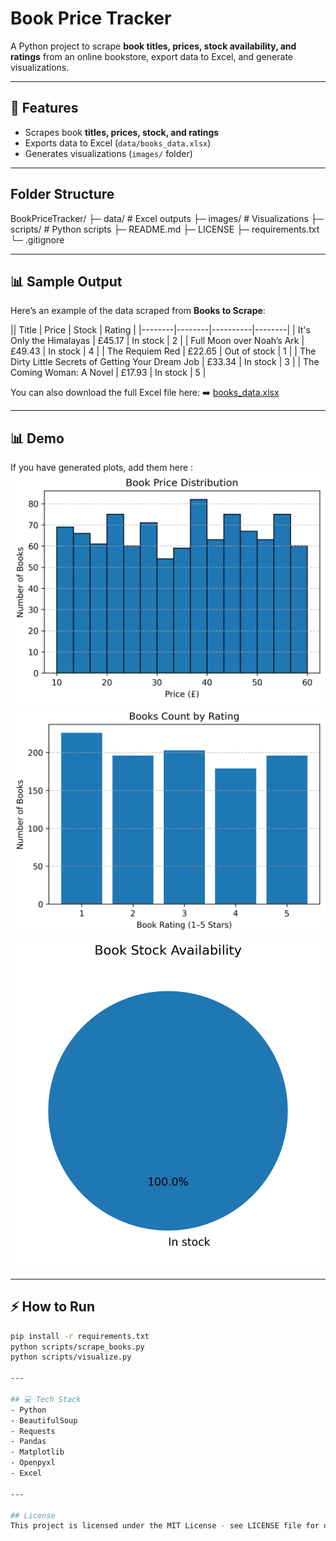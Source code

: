 # Book Price Tracker

A Python project to scrape **book titles, prices, stock availability, and ratings** from an online bookstore, export data to Excel, and generate visualizations.

---

## 🔹 Features
- Scrapes book **titles, prices, stock, and ratings**
- Exports data to Excel (`data/books_data.xlsx`)
- Generates visualizations (`images/` folder)

---

## Folder Structure

BookPriceTracker/
├─ data/          # Excel outputs
├─ images/        # Visualizations
├─ scripts/       # Python scripts
├─ README.md
├─ LICENSE
├─ requirements.txt
└─ .gitignore

---

## 📊 Sample Output

Here’s an example of the data scraped from **Books to Scrape**:

|| Title | Price | Stock | Rating |
|--------|--------|----------|--------|
| It's Only the Himalayas | £45.17 | In stock | 2 |
| Full Moon over Noah’s Ark | £49.43 | In stock | 4 |
| The Requiem Red | £22.65 | Out of stock | 1 |
| The Dirty Little Secrets of Getting Your Dream Job | £33.34 | In stock | 3 |
| The Coming Woman: A Novel | £17.93 | In stock | 5 |


You can also download the full Excel file here:
➡️ [books_data.xlsx](data/books_data.xlsx)


---

## 📊 Demo
If you have generated plots, add them here :
![Price Trend](images/Price_Trend.png)
![Rating Distribution](images/Count_by_rating.png)
![Stock Availability](images/stock_availability.png)

---

## ⚡ How to Run
```bash
pip install -r requirements.txt
python scripts/scrape_books.py
python scripts/visualize.py

---

## 💻 Tech Stack
- Python
- BeautifulSoup
- Requests
- Pandas
- Matplotlib
- Openpyxl
- Excel

---

## License
This project is licensed under the MIT License - see LICENSE file for details.







